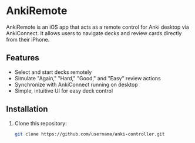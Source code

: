 # AnkiRemote
AnkiRemote is an iOS app that acts as a remote control for Anki desktop via AnkiConnect. 
It allows users to navigate decks and review cards directly from their iPhone.

## Features
- Select and start decks remotely
- Simulate "Again," "Hard," "Good," and "Easy" review actions
- Synchronize with AnkiConnect running on desktop
- Simple, intuitive UI for easy deck control

## Installation
1. Clone this repository:
   ```bash
   git clone https://github.com/username/anki-controller.git

